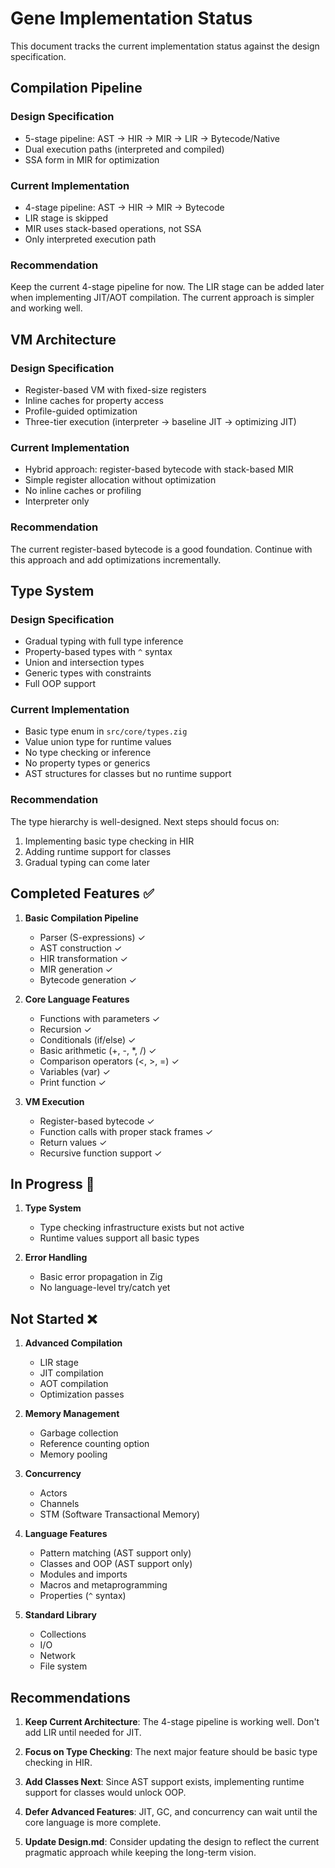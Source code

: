 # Gene Implementation Status

This document tracks the current implementation status against the design specification.

## Compilation Pipeline

### Design Specification
- 5-stage pipeline: AST → HIR → MIR → LIR → Bytecode/Native
- Dual execution paths (interpreted and compiled)
- SSA form in MIR for optimization

### Current Implementation
- 4-stage pipeline: AST → HIR → MIR → Bytecode
- LIR stage is skipped
- MIR uses stack-based operations, not SSA
- Only interpreted execution path

### Recommendation
Keep the current 4-stage pipeline for now. The LIR stage can be added later when implementing JIT/AOT compilation. The current approach is simpler and working well.

## VM Architecture

### Design Specification
- Register-based VM with fixed-size registers
- Inline caches for property access
- Profile-guided optimization
- Three-tier execution (interpreter → baseline JIT → optimizing JIT)

### Current Implementation
- Hybrid approach: register-based bytecode with stack-based MIR
- Simple register allocation without optimization
- No inline caches or profiling
- Interpreter only

### Recommendation
The current register-based bytecode is a good foundation. Continue with this approach and add optimizations incrementally.

## Type System

### Design Specification
- Gradual typing with full type inference
- Property-based types with `^` syntax
- Union and intersection types
- Generic types with constraints
- Full OOP support

### Current Implementation
- Basic type enum in `src/core/types.zig`
- Value union type for runtime values
- No type checking or inference
- No property types or generics
- AST structures for classes but no runtime support

### Recommendation
The type hierarchy is well-designed. Next steps should focus on:
1. Implementing basic type checking in HIR
2. Adding runtime support for classes
3. Gradual typing can come later

## Completed Features ✅

1. **Basic Compilation Pipeline**
   - Parser (S-expressions) ✓
   - AST construction ✓
   - HIR transformation ✓
   - MIR generation ✓
   - Bytecode generation ✓

2. **Core Language Features**
   - Functions with parameters ✓
   - Recursion ✓
   - Conditionals (if/else) ✓
   - Basic arithmetic (+, -, *, /) ✓
   - Comparison operators (<, >, =) ✓
   - Variables (var) ✓
   - Print function ✓

3. **VM Execution**
   - Register-based bytecode ✓
   - Function calls with proper stack frames ✓
   - Return values ✓
   - Recursive function support ✓

## In Progress 🚧

1. **Type System**
   - Type checking infrastructure exists but not active
   - Runtime values support all basic types

2. **Error Handling**
   - Basic error propagation in Zig
   - No language-level try/catch yet

## Not Started ❌

1. **Advanced Compilation**
   - LIR stage
   - JIT compilation
   - AOT compilation
   - Optimization passes

2. **Memory Management**
   - Garbage collection
   - Reference counting option
   - Memory pooling

3. **Concurrency**
   - Actors
   - Channels
   - STM (Software Transactional Memory)

4. **Language Features**
   - Pattern matching (AST support only)
   - Classes and OOP (AST support only)
   - Modules and imports
   - Macros and metaprogramming
   - Properties (`^` syntax)

5. **Standard Library**
   - Collections
   - I/O
   - Network
   - File system

## Recommendations

1. **Keep Current Architecture**: The 4-stage pipeline is working well. Don't add LIR until needed for JIT.

2. **Focus on Type Checking**: The next major feature should be basic type checking in HIR.

3. **Add Classes Next**: Since AST support exists, implementing runtime support for classes would unlock OOP.

4. **Defer Advanced Features**: JIT, GC, and concurrency can wait until the core language is more complete.

5. **Update Design.md**: Consider updating the design to reflect the current pragmatic approach while keeping the long-term vision.